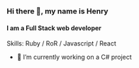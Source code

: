 ### Hi there 👋, my name is Henry
#### I am a Full Stack web developer

Skills: Ruby / RoR / Javascript / React  

- 🔭 I’m currently working on a C# project
